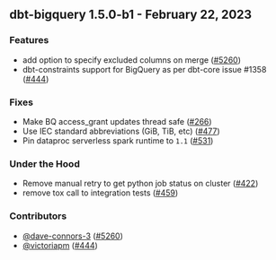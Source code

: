 ## dbt-bigquery 1.5.0-b1 - February 22, 2023

### Features

- add option to specify excluded columns on merge ([#5260](https://github.com/dbt-labs/dbt-bigquery/issues/5260))
- dbt-constraints support for BigQuery as per dbt-core issue #1358 ([#444](https://github.com/dbt-labs/dbt-bigquery/issues/444))

### Fixes

- Make BQ access_grant updates thread safe ([#266](https://github.com/dbt-labs/dbt-bigquery/issues/266))
- Use IEC standard abbreviations (GiB, TiB, etc) ([#477](https://github.com/dbt-labs/dbt-bigquery/issues/477))
- Pin dataproc serverless spark runtime to `1.1` ([#531](https://github.com/dbt-labs/dbt-bigquery/issues/531))

### Under the Hood

- Remove manual retry to get python job status on cluster ([#422](https://github.com/dbt-labs/dbt-bigquery/issues/422))
- remove tox call to integration tests ([#459](https://github.com/dbt-labs/dbt-bigquery/issues/459))

### Contributors
- [@dave-connors-3](https://github.com/dave-connors-3) ([#5260](https://github.com/dbt-labs/dbt-bigquery/issues/5260))
- [@victoriapm](https://github.com/victoriapm) ([#444](https://github.com/dbt-labs/dbt-bigquery/issues/444))
